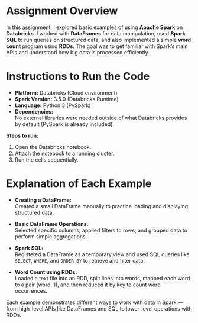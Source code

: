 # Assignment Overview

In this assignment, I explored basic examples of using **Apache Spark** on **Databricks**. I worked with **DataFrames** for data manipulation, used **Spark SQL** to run queries on structured data, and also implemented a simple **word count** program using **RDDs**. The goal was to get familiar with Spark’s main APIs and understand how big data is processed efficiently.

# Instructions to Run the Code

- **Platform:** Databricks (Cloud environment)
- **Spark Version:** 3.5.0 (Databricks Runtime)
- **Language:** Python 3 (PySpark)
- **Dependencies:**  
  No external libraries were needed outside of what Databricks provides by default (PySpark is already included).

**Steps to run:**
1. Open the Databricks notebook.
2. Attach the notebook to a running cluster.
3. Run the cells sequentially.

# Explanation of Each Example

- **Creating a DataFrame:**  
  Created a small DataFrame manually to practice loading and displaying structured data.

- **Basic DataFrame Operations:**  
  Selected specific columns, applied filters to rows, and grouped data to perform simple aggregations.

- **Spark SQL:**  
  Registered a DataFrame as a temporary view and used SQL queries like `SELECT`, `WHERE`, and `ORDER BY` to retrieve and filter data.

- **Word Count using RDDs:**  
  Loaded a text file into an RDD, split lines into words, mapped each word to a pair (word, 1), and then reduced it by key to count word occurrences.

Each example demonstrates different ways to work with data in Spark — from high-level APIs like DataFrames and SQL to lower-level operations with RDDs.
